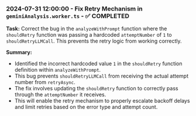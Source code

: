 ### 2024-07-31 12:00:00 - Fix Retry Mechanism in `geminiAnalysis.worker.ts` - ✅ COMPLETED
**Task:** Correct the bug in the `analyzeWithPrompt` function where the `shouldRetry` function was passing a hardcoded `attemptNumber` of `1` to `shouldRetryLLMCall`. This prevents the retry logic from working correctly.

**Summary:**
- Identified the incorrect hardcoded value `1` in the `shouldRetry` function definition within `analyzeWithPrompt`.
- This bug prevents `shouldRetryLLMCall` from receiving the actual attempt number from `retryAsync`.
- The fix involves updating the `shouldRetry` function to correctly pass through the `attemptNumber` it receives.
- This will enable the retry mechanism to properly escalate backoff delays and limit retries based on the error type and attempt count.
